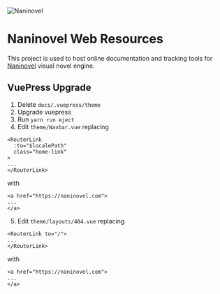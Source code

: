 ![Naninovel](https://naninovel.com/hero.png) 

# Naninovel Web Resources

This project is used to host online documentation and tracking tools for [Naninovel](https://naninovel.com) visual novel engine.

## VuePress Upgrade

1. Delete `docs/.vuepress/theme`
2. Upgrade vuepress
3. Run `yarn run eject`
4. Edit `theme/Navbar.vue` replacing
```
<RouterLink
  :to="$localePath"
  class="home-link"
>
...
</RouterLink>
```
with

```
<a href="https://naninovel.com">
...
</a>
```
5. Edit `theme/layouts/404.vue` replacing
```
<RouterLink to="/">
...
</RouterLink>
```
with
```
<a href="https://naninovel.com">
...
</a>
```
